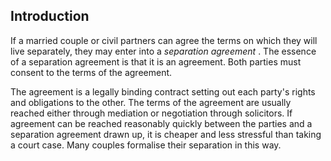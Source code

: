 ##  Introduction

If a married couple or civil partners can agree the terms on which they will
live separately, they may enter into a _separation agreement_ . The essence of
a separation agreement is that it is an agreement. Both parties must consent
to the terms of the agreement.

The agreement is a legally binding contract setting out each party's rights
and obligations to the other. The terms of the agreement are usually reached
either through mediation or negotiation through solicitors. If agreement can
be reached reasonably quickly between the parties and a separation agreement
drawn up, it is cheaper and less stressful than taking a court case. Many
couples formalise their separation in this way.
